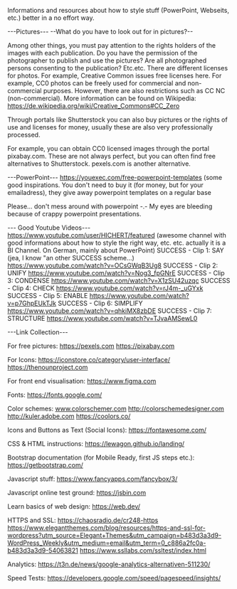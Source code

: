 Informations and resources about how to style stuff (PowerPoint, Webseits, etc.) better in a no effort way.


---Pictures---
--What do you have to look out for in pictures?--

Among other things, you must pay attention to the rights holders of the images with each publication. Do you have the permission of the photographer to publish and use the pictures? Are all photographed persons consenting to the publication? Etc.etc.
There are different licenses for photos. For example, Creative Common issues free licenses here. For example, CC0 photos can be freely used for commercial and non-commercial purposes. However, there are also restrictions such as CC NC (non-commercial). More information can be found on Wikipedia: https://de.wikipedia.org/wiki/Creative_Commons#CC_Zero

Through portals like Shutterstock you can also buy pictures or the rights of use and licenses for money, usually these are also very professionally processed.

For example, you can obtain CC0 licensed images through the portal pixabay.com. These are not always perfect, but you can often find free alternatives to Shutterstock.
pexels.com is another alternative.

---PowerPoint---
https://youexec.com/free-powerpoint-templates
(some good inspirations. You don't need to buy it (for money, but for your emailadress), they give away powerpoint templates on a regular base 

Please... don't mess around with powerpoint -.- 
My eyes are bleeding because of crappy powerpoint presentations.

--- Good Youtube Videos---
https://www.youtube.com/user/HICHERT/featured
(awesome channel with good informations about how to style the right way, etc. etc. actually it is a BI Channel. On German, mainly about PowerPoint)
SUCCESS - Clip 1: SAY (jea, I know "an other SUCCESS scheme...)
https://www.youtube.com/watch?v=OCsGWqB3Ug8
SUCCESS - Clip 2: UNIFY
https://www.youtube.com/watch?v=Nog3_fpGNrE
SUCCESS - Clip 3: CONDENSE
https://www.youtube.com/watch?v=X1zSU42uzqc
SUCCESS - Clip 4: CHECK
https://www.youtube.com/watch?v=rJ4m-_uGYxk
SUCCESS - Clip 5: ENABLE
https://www.youtube.com/watch?v=p7GhpEUkTJk
SUCCESS - Clip 6: SIMPLIFY
https://www.youtube.com/watch?v=qhkiMX8zbDE
SUCCESS - Clip 7: STRUCTURE
https://www.youtube.com/watch?v=TJvaAMSewL0

---Link Collection---

For free pictures:
https://pexels.com
https://pixabay.com

For Icons: 
https://iconstore.co/category/user-interface/
https://thenounproject.com

For front end visualisation:
https://www.figma.com

Fonts:
https://fonts.google.com/

Color schemes:
www.colorschemer.com
http://colorschemedesigner.com
http://kuler.adobe.com
https://coolors.co/

Icons and Buttons as Text (Social Icons):
https://fontawesome.com/

CSS & HTML instructions:
https://lewagon.github.io/landing/

Bootstrap documentation (for Mobile Ready, first JS steps etc.):
https://getbootstrap.com/

Javascript stuff:
https://www.fancyapps.com/fancybox/3/

Javascript online test ground:
https://jsbin.com

Learn basics of web design:
https://web.dev/

HTTPS and SSL:
https://chaosradio.de/cr248-https
https://www.elegantthemes.com/blog/resources/https-and-ssl-for-wordpress?utm_source=Elegant+Themes&utm_campaign=b483d3a3d9-WordPress_Weekly&utm_medium=email&utm_term=0_c886a2fc0a-b483d3a3d9-54063821
https://www.ssllabs.com/ssltest/index.html

Analytics:
https://t3n.de/news/google-analytics-alternativen-511230/

Speed Tests:
https://developers.google.com/speed/pagespeed/insights/
